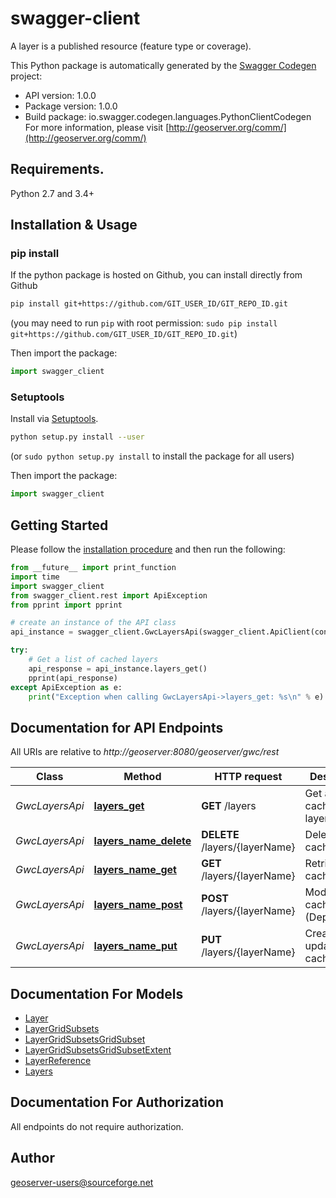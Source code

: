 # swagger-client
A layer is a published resource (feature type or coverage).

This Python package is automatically generated by the [Swagger Codegen](https://github.com/swagger-api/swagger-codegen) project:

- API version: 1.0.0
- Package version: 1.0.0
- Build package: io.swagger.codegen.languages.PythonClientCodegen
For more information, please visit [http://geoserver.org/comm/](http://geoserver.org/comm/)

## Requirements.

Python 2.7 and 3.4+

## Installation & Usage
### pip install

If the python package is hosted on Github, you can install directly from Github

```sh
pip install git+https://github.com/GIT_USER_ID/GIT_REPO_ID.git
```
(you may need to run `pip` with root permission: `sudo pip install git+https://github.com/GIT_USER_ID/GIT_REPO_ID.git`)

Then import the package:
```python
import swagger_client 
```

### Setuptools

Install via [Setuptools](http://pypi.python.org/pypi/setuptools).

```sh
python setup.py install --user
```
(or `sudo python setup.py install` to install the package for all users)

Then import the package:
```python
import swagger_client
```

## Getting Started

Please follow the [installation procedure](#installation--usage) and then run the following:

```python
from __future__ import print_function
import time
import swagger_client
from swagger_client.rest import ApiException
from pprint import pprint

# create an instance of the API class
api_instance = swagger_client.GwcLayersApi(swagger_client.ApiClient(configuration))

try:
    # Get a list of cached layers
    api_response = api_instance.layers_get()
    pprint(api_response)
except ApiException as e:
    print("Exception when calling GwcLayersApi->layers_get: %s\n" % e)

```

## Documentation for API Endpoints

All URIs are relative to *http://geoserver:8080/geoserver/gwc/rest*

Class | Method | HTTP request | Description
------------ | ------------- | ------------- | -------------
*GwcLayersApi* | [**layers_get**](docs/GwcLayersApi.md#layers_get) | **GET** /layers | Get a list of cached layers
*GwcLayersApi* | [**layers_name_delete**](docs/GwcLayersApi.md#layers_name_delete) | **DELETE** /layers/{layerName} | Delete cached layer
*GwcLayersApi* | [**layers_name_get**](docs/GwcLayersApi.md#layers_name_get) | **GET** /layers/{layerName} | Retrieve a cached layer
*GwcLayersApi* | [**layers_name_post**](docs/GwcLayersApi.md#layers_name_post) | **POST** /layers/{layerName} | Modify a cached layer (Deprecated).
*GwcLayersApi* | [**layers_name_put**](docs/GwcLayersApi.md#layers_name_put) | **PUT** /layers/{layerName} | Create or update a cached layer.


## Documentation For Models

 - [Layer](docs/Layer.md)
 - [LayerGridSubsets](docs/LayerGridSubsets.md)
 - [LayerGridSubsetsGridSubset](docs/LayerGridSubsetsGridSubset.md)
 - [LayerGridSubsetsGridSubsetExtent](docs/LayerGridSubsetsGridSubsetExtent.md)
 - [LayerReference](docs/LayerReference.md)
 - [Layers](docs/Layers.md)


## Documentation For Authorization

 All endpoints do not require authorization.


## Author

geoserver-users@sourceforge.net


